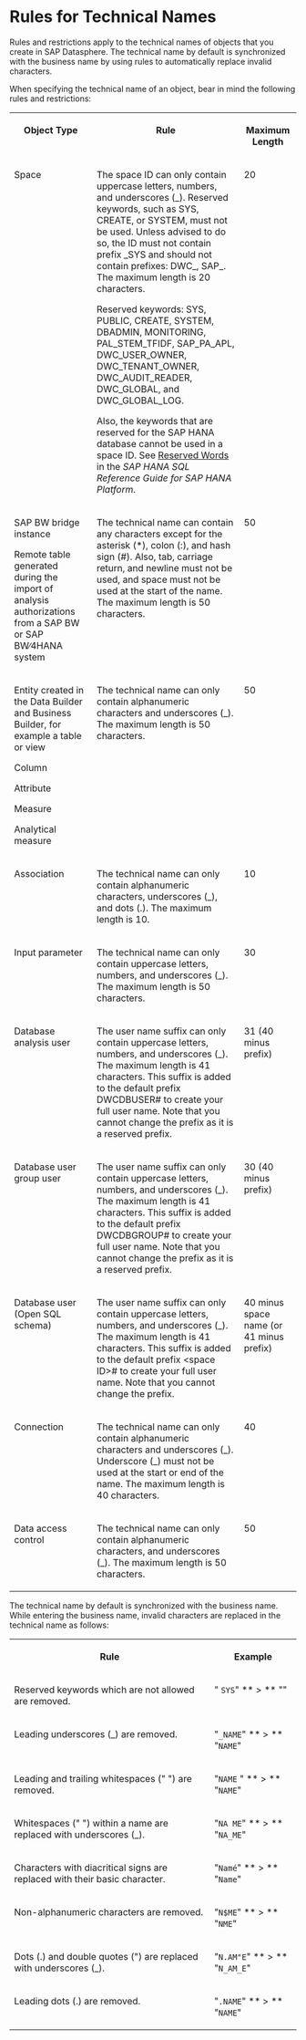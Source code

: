 <!-- loio982f9a30d4ab49c8b019cfaf3dc08391 -->

# Rules for Technical Names

Rules and restrictions apply to the technical names of objects that you create in SAP Datasphere. The technical name by default is synchronized with the business name by using rules to automatically replace invalid characters.



When specifying the technical name of an object, bear in mind the following rules and restrictions:


<table>
<tr>
<th valign="top">

Object Type

</th>
<th valign="top">

Rule

</th>
<th valign="top">

Maximum Length

</th>
</tr>
<tr>
<td valign="top">

Space

</td>
<td valign="top">

The space ID can only contain uppercase letters, numbers, and underscores \(\_\). Reserved keywords, such as SYS, CREATE, or SYSTEM, must not be used. Unless advised to do so, the ID must not contain prefix \_SYS and should not contain prefixes: DWC\_, SAP\_. The maximum length is 20 characters.

Reserved keywords: SYS, PUBLIC, CREATE, SYSTEM, DBADMIN, MONITORING, PAL\_STEM\_TFIDF, SAP\_PA\_APL, DWC\_USER\_OWNER, DWC\_TENANT\_OWNER, DWC\_AUDIT\_READER, DWC\_GLOBAL, and DWC\_GLOBAL\_LOG.

Also, the keywords that are reserved for the SAP HANA database cannot be used in a space ID. See [Reserved Words](https://help.sap.com/docs/SAP_HANA_PLATFORM/4fe29514fd584807ac9f2a04f6754767/28bcd6af3eb6437892719f7c27a8a285.html) in the *SAP HANA SQL Reference Guide for SAP HANA Platform*.

</td>
<td valign="top">

20

</td>
</tr>
<tr>
<td valign="top">

SAP BW bridge instance

Remote table generated during the import of analysis authorizations from a SAP BW or SAP BW∕4HANA system

</td>
<td valign="top">

The technical name can contain any characters except for the asterisk \(\*\), colon \(:\), and hash sign \(\#\). Also, tab, carriage return, and newline must not be used, and space must not be used at the start of the name. The maximum length is 50 characters.

</td>
<td valign="top">

50

</td>
</tr>
<tr>
<td valign="top">

Entity created in the Data Builder and Business Builder, for example a table or view

Column

Attribute

Measure

Analytical measure

</td>
<td valign="top">

The technical name can only contain alphanumeric characters and underscores \(\_\). The maximum length is 50 characters.

</td>
<td valign="top">

50

</td>
</tr>
<tr>
<td valign="top">

Association

</td>
<td valign="top">

The technical name can only contain alphanumeric characters, underscores \(\_\), and dots \(.\). The maximum length is 10.

</td>
<td valign="top">

10

</td>
</tr>
<tr>
<td valign="top">

Input parameter

</td>
<td valign="top">

The technical name can only contain uppercase letters, numbers, and underscores \(\_\). The maximum length is 50 characters.

</td>
<td valign="top">

30

</td>
</tr>
<tr>
<td valign="top">

Database analysis user

</td>
<td valign="top">

The user name suffix can only contain uppercase letters, numbers, and underscores \(\_\). The maximum length is 41 characters. This suffix is added to the default prefix DWCDBUSER\# to create your full user name. Note that you cannot change the prefix as it is a reserved prefix.

</td>
<td valign="top">

31 \(40 minus prefix\)

</td>
</tr>
<tr>
<td valign="top">

Database user group user

</td>
<td valign="top">

The user name suffix can only contain uppercase letters, numbers, and underscores \(\_\). The maximum length is 41 characters. This suffix is added to the default prefix DWCDBGROUP\# to create your full user name. Note that you cannot change the prefix as it is a reserved prefix.

</td>
<td valign="top">

30 \(40 minus prefix\)

</td>
</tr>
<tr>
<td valign="top">

Database user \(Open SQL schema\)

</td>
<td valign="top">

The user name suffix can only contain uppercase letters, numbers, and underscores \(\_\). The maximum length is 41 characters. This suffix is added to the default prefix <space ID\>\# to create your full user name. Note that you cannot change the prefix.

</td>
<td valign="top">

40 minus space name \(or 41 minus prefix\)

</td>
</tr>
<tr>
<td valign="top">

Connection

</td>
<td valign="top">

The technical name can only contain alphanumeric characters and underscores \(\_\). Underscore \(\_\) must not be used at the start or end of the name. The maximum length is 40 characters.

</td>
<td valign="top">

40

</td>
</tr>
<tr>
<td valign="top">

Data access control

</td>
<td valign="top">

The technical name can only contain alphanumeric characters, and underscores \(\_\). The maximum length is 50 characters.

</td>
<td valign="top">

50

</td>
</tr>
</table>

The technical name by default is synchronized with the business name. While entering the business name, invalid characters are replaced in the technical name as follows:


<table>
<tr>
<th valign="top">

Rule

</th>
<th valign="top">

Example

</th>
</tr>
<tr>
<td valign="top">

Reserved keywords which are not allowed are removed.

</td>
<td valign="top">

" `SYS`" ** \> ** ""

</td>
</tr>
<tr>
<td valign="top">

Leading underscores \(\_\) are removed.

</td>
<td valign="top">

"`_NAME`" ** \> ** "`NAME`"

</td>
</tr>
<tr>
<td valign="top">

Leading and trailing whitespaces \(" "\) are removed.

</td>
<td valign="top">

"`NAME` " ** \> ** "`NAME`"

</td>
</tr>
<tr>
<td valign="top">

Whitespaces \(" "\) within a name are replaced with underscores \(\_\).

</td>
<td valign="top">

"`NA ME`" ** \> ** "`NA_ME`"

</td>
</tr>
<tr>
<td valign="top">

Characters with diacritical signs are replaced with their basic character.

</td>
<td valign="top">

"`Namé`" ** \> ** "`Name`"

</td>
</tr>
<tr>
<td valign="top">

Non-alphanumeric characters are removed.

</td>
<td valign="top">

"`N$ME`" ** \> ** "`NME`"

</td>
</tr>
<tr>
<td valign="top">

Dots \(.\) and double quotes \("\) are replaced with underscores \(\_\).

</td>
<td valign="top">

"`N.AM"E`" ** \> ** "`N_AM_E`"

</td>
</tr>
<tr>
<td valign="top">

Leading dots \(.\) are removed.

</td>
<td valign="top">

"`.NAME`" ** \> ** "`NAME`"

</td>
</tr>
</table>

